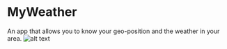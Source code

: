 # MyWeather
An app that allows you to know your geo-position and the weather in your area.
![alt text](https://lh3.googleusercontent.com/RE6DJ9SCxwV4qph0HfDZ5odvvYTcM4477pLYEeYFWce0jSSwQR9nw__eQZkvnhEpd8-DoJyfUfRgLdIfs8wAxl50JbfFednzTYyoB0ndBiW2hOxqVj1_E8l8vPTg_JHLw2XDYSRI0PFYQ75y6fLzk0FGCFGagowhzDLFz4uIjYoxi1-XNeO2tlrFDpnX7f2ZCsy6VTdlR8W5hIA8lNlXNPQaGAPYVB0kvJtjsGfjwuRe_pWRxIQCl1323GQh2scTIjyXjo21wlCZoJxR9iGTgk-D6d6RHcN2lcOJvRxSOvePfAJLmn5snzootmaX5A_ekQ-FhG4iasT3N_qk1q5p_pWFHKFfwM2nACrSurMXgq9thb966a1NE0Ba3FVV8vpHdoPHWlszVOtjWgIRkRqG5NtZI04PQV_SpJrwK3jFNckRwmR2TShId7HBPDxvX8WwRWtfOMNWz15wInGNDW1z32e9LbqKBcoR0rD9X7T2lELytC2Nnhp3Y86j0VHUnYgENisrp_S2gGDvl1F4w7hTceSgbu0Z7Z99NH4htHFAFwpGJNevK66VxjhpbLabmE1QpixlMWhAKefAdExpFfs_ImMC5YPBFmGMLIKaLezdp-rnM8Qj5klbAJ-qwFbjPitbkXT8SVRJk1lWljy4l3kHxm8ektxRtuGr22tBlUZaxeA-bnvA4kuTAZDH1mXnAomI6KP4w4VsT4B8JFG_9W9Z0kg=w748-h1400-no?authuser=0)
